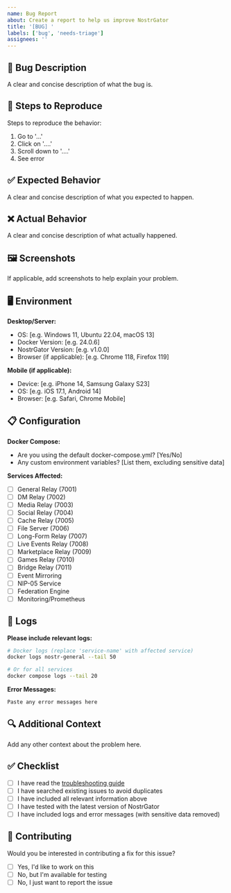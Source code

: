 ```yaml
---
name: Bug Report
about: Create a report to help us improve NostrGator
title: '[BUG] '
labels: ['bug', 'needs-triage']
assignees: ''
---
```


## 🐛 Bug Description
A clear and concise description of what the bug is.

## 🔄 Steps to Reproduce
Steps to reproduce the behavior:
1. Go to '...'
2. Click on '....'
3. Scroll down to '....'
4. See error

## ✅ Expected Behavior
A clear and concise description of what you expected to happen.

## ❌ Actual Behavior
A clear and concise description of what actually happened.

## 🖼️ Screenshots
If applicable, add screenshots to help explain your problem.

## 🖥️ Environment
**Desktop/Server:**
- OS: [e.g. Windows 11, Ubuntu 22.04, macOS 13]
- Docker Version: [e.g. 24.0.6]
- NostrGator Version: [e.g. v1.0.0]
- Browser (if applicable): [e.g. Chrome 118, Firefox 119]

**Mobile (if applicable):**
- Device: [e.g. iPhone 14, Samsung Galaxy S23]
- OS: [e.g. iOS 17.1, Android 14]
- Browser: [e.g. Safari, Chrome Mobile]

## 📋 Configuration
**Docker Compose:**
- Are you using the default docker-compose.yml? [Yes/No]
- Any custom environment variables? [List them, excluding sensitive data]

**Services Affected:**
- [ ] General Relay (7001)
- [ ] DM Relay (7002)
- [ ] Media Relay (7003)
- [ ] Social Relay (7004)
- [ ] Cache Relay (7005)
- [ ] File Server (7006)
- [ ] Long-Form Relay (7007)
- [ ] Live Events Relay (7008)
- [ ] Marketplace Relay (7009)
- [ ] Games Relay (7010)
- [ ] Bridge Relay (7011)
- [ ] Event Mirroring
- [ ] NIP-05 Service
- [ ] Federation Engine
- [ ] Monitoring/Prometheus

## 📝 Logs
**Please include relevant logs:**

```bash
# Docker logs (replace 'service-name' with affected service)
docker logs nostr-general --tail 50

# Or for all services
docker compose logs --tail 20
```

**Error Messages:**
```
Paste any error messages here
```

## 🔍 Additional Context
Add any other context about the problem here.

## ✅ Checklist
- [ ] I have read the [troubleshooting guide](docs/troubleshooting.md)
- [ ] I have searched existing issues to avoid duplicates
- [ ] I have included all relevant information above
- [ ] I have tested with the latest version of NostrGator
- [ ] I have included logs and error messages (with sensitive data removed)

## 🤝 Contributing
Would you be interested in contributing a fix for this issue?
- [ ] Yes, I'd like to work on this
- [ ] No, but I'm available for testing
- [ ] No, I just want to report the issue
